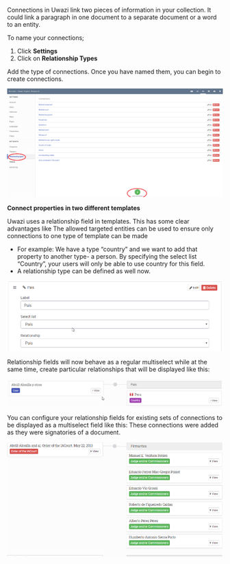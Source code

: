 Connections in Uwazi link two pieces of information in your collection. It could link a paragraph in one document to a separate document or a word to an entity. 

To name your connections; 
1. Click **Settings**
2. Click on **Relationship Types**

Add the type of connections. Once you have named them, you can begin to create connections.

![](https://github.com/quincywiele/HURIDOCS-User-Manuals/blob/master/createrelations.png)

**Connect properties in two different templates**

Uwazi uses a relationship field in templates. This has some clear advantages like
The allowed targeted entities can be used to ensure only connections to one type of template can be made
* For example: We have a type “country” and we want to add that property to another type- a person. By specifying the select list “Country”, your users will only be able to use country for this field. 
* A relationship type can be defined as well now. 

![](https://github.com/quincywiele/HURIDOCS-User-Manuals/blob/master/pais.png)

Relationship fields will now behave as a regular multiselect while at the same time, create particular relationships that will be displayed like this:

![](https://github.com/quincywiele/HURIDOCS-User-Manuals/blob/master/abrill.png)

You can configure your relationship fields for existing sets of connections to be displayed as a multiselect field like this:
These connections were added as they were signatories of a document.

![](https://github.com/quincywiele/HURIDOCS-User-Manuals/blob/master/signatories.png)
 


